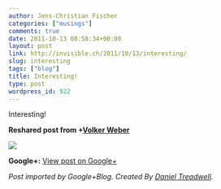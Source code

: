 ```yaml
---
author: Jens-Christian Fischer
categories: ["musings"]
comments: true
date: 2011-10-13 08:58:34+00:00
layout: post
link: http://invisible.ch/2011/10/13/interesting/
slug: interesting
tags: ["blog"]
title: Interesting!
type: post
wordpress_id: 922
---
```


Interesting!  
  
**Reshared post from +[Volker Weber](https://plus.google.com/101965795444195512315)**  


<blockquote></blockquote>

  
[![](https://lh3.googleusercontent.com/-f5I4yP07s6Y/Tpan_SE_WkI/AAAAAAAAFW0/-YjSe1siphw/img.png)](https://lh3.googleusercontent.com/-f5I4yP07s6Y/Tpan_SE_WkI/AAAAAAAAFW0/-YjSe1siphw/img.png)

**Google+:** [View post on Google+](https://plus.google.com/109789939743085010576/posts/chw9YQoU8eK)

  
  
_Post imported by Google+Blog.  Created By [Daniel Treadwell](http://minimali.se/)._
